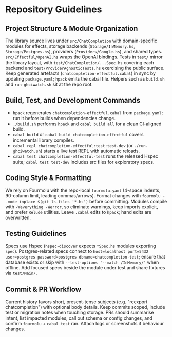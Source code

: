 # Repository Guidelines

## Project Structure & Module Organization
The library source lives under `src/ChatCompletion` with domain-specific modules for effects, storage backends (`Storage/InMemory.hs`, `Storage/Postgres.hs`), providers (`Providers/Google.hs`), and shared types. `src/Effectful/OpenAI.hs` wraps the OpenAI bindings. Tests in `test/` mirror the library layout, with `test/ChatCompletion/...Spec.hs` covering each backend and `test/ProviderAgnosticTests.hs` exercising the public surface. Keep generated artefacts (`chatcompletion-effectful.cabal`) in sync by updating `package.yaml`; `hpack` emits the cabal file. Helpers such as `build.sh` and `run-ghciwatch.sh` sit at the repo root.

## Build, Test, and Development Commands
- `hpack` regenerates `chatcompletion-effectful.cabal` from `package.yaml`; run it before builds when dependencies change.
- `./build.sh` performs `hpack` and `cabal build all` for a clean CI-aligned build.
- `cabal build` or `cabal build chatcompletion-effectful` covers incremental library compiles.
- `cabal repl chatcompletion-effectful:test:test-dev` (or `./run-ghciwatch.sh`) starts a live test REPL with automatic reloads.
- `cabal test chatcompletion-effectful-test` runs the released Hspec suite; `cabal test test-dev` includes src files for exploratory specs.

## Coding Style & Formatting
We rely on Fourmolu with the repo-local `fourmolu.yaml` (4-space indents, 90-column limit, leading commas/arrows). Format changes with `fourmolu --mode inplace $(git ls-files '*.hs')` before committing. Modules compile with `-Weverything -Werror`, so eliminate warnings, keep imports explicit, and prefer `Relude` utilities. Leave `.cabal` edits to `hpack`; hand edits are overwritten.

## Testing Guidelines
Specs use Hspec (`hspec-discover` expects `*Spec.hs` modules exporting `spec`). Postgres-related specs connect to `host=localhost port=5432 user=postgres password=postgres dbname=chatcompletion-test`; ensure that database exists or skip with `--test-options '--match /InMemory/'` when offline. Add focused specs beside the module under test and share fixtures via `test/Main/`.

## Commit & PR Workflow
Current history favors short, present-tense subjects (e.g. "reexport chatcompletion") with optional body details. Keep commits scoped, include test or migration notes when touching storage. PRs should summarise intent, list impacted modules, call out schema or config changes, and confirm `fourmolu` + `cabal test` ran. Attach logs or screenshots if behaviour changes.
